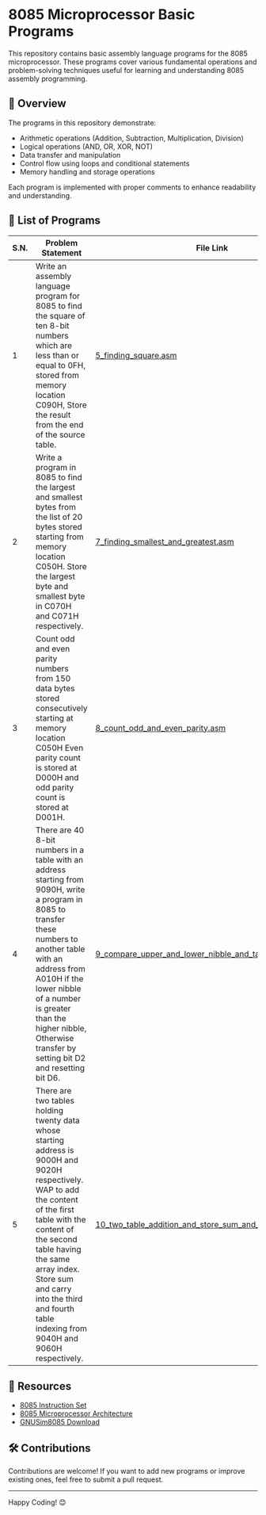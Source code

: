 # 8085 Microprocessor Basic Programs

This repository contains basic assembly language programs for the 8085 microprocessor. These programs cover various fundamental operations and problem-solving techniques useful for learning and understanding 8085 assembly programming.

## 📜 Overview
The programs in this repository demonstrate:
- Arithmetic operations (Addition, Subtraction, Multiplication, Division)
- Logical operations (AND, OR, XOR, NOT)
- Data transfer and manipulation
- Control flow using loops and conditional statements
- Memory handling and storage operations

Each program is implemented with proper comments to enhance readability and understanding.


## 📂 List of Programs  

| S.N.  | Problem Statement | File Link |
|----|------------------|-----------|
| 1  | Write an assembly language program for 8085 to find the square of ten 8-bit numbers which are less than or equal to 0FH, stored from memory location C090H, Store the result from the end of the source table. | [5_finding_square.asm](5_finding_square.asm) |
| 2  | Write a program in 8085 to find the largest and smallest bytes from the list of 20 bytes stored starting from memory location C050H. Store the largest byte and smallest byte in C070H and C071H respectively. | [7_finding_smallest_and_greatest.asm](7_finding_smallest_and_greatest.asm) |
| 3  | Count odd and even parity numbers from 150 data bytes stored consecutively starting at memory location C050H Even parity count is stored at D000H and odd parity count is stored at D001H. | [8_count_odd_and_even_parity.asm](8_count_odd_and_even_parity.asm) |
| 4  | There are 40 8-bit numbers in a table with an address starting from 9090H, write a program in 8085 to transfer these numbers to another table with an address from A010H if the lower nibble of a number is greater than the higher nibble, Otherwise transfer by setting bit D2 and resetting bit D6. | [9_compare_upper_and_lower_nibble_and_table_transfer.asm](9_compare_upper_and_lower_nibble_and_table_transfer.asm) |
| 5  | There are two tables holding twenty data whose starting address is 9000H and 9020H respectively. WAP to add the content of the first table with the content of the second table having the same array index. Store sum and carry into the third and fourth table indexing from 9040H and 9060H respectively. | [10_two_table_addition_and_store_sum_and_carry_in_table.asm](10_two_table_addition_and_store_sum_and_carry_in_table.asm) |

## 📖 Resources
- [8085 Instruction Set](https://en.wikipedia.org/wiki/Intel_8085)
- [8085 Microprocessor Architecture](https://www.tutorialspoint.com/microprocessor/microprocessor_8085_architecture.htm)
- [GNUSim8085 Download](http://gnusim8085.org/)

## 🛠️ Contributions
Contributions are welcome! If you want to add new programs or improve existing ones, feel free to submit a pull request.

---
Happy Coding! 😊
